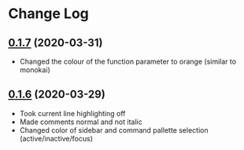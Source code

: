 # Change Log

<a name="0.1.7"></a>

## [0.1.7](https://github.com/PiyushDatta/simple_red_white_dark/commit/c95bf98425968bcc736e58e54d400f8ad962abd9) (2020-03-31)

- Changed the colour of the function parameter to orange (similar to monokai)

<a name="0.1.6"></a>

## [0.1.6](https://github.com/PiyushDatta/simple_red_white_dark/commit/244b5bce8329e16fc96f748eaf6872851c1f443f) (2020-03-29)

- Took current line highlighting off
- Made comments normal and not italic
- Changed color of sidebar and command pallette selection (active/inactive/focus)
